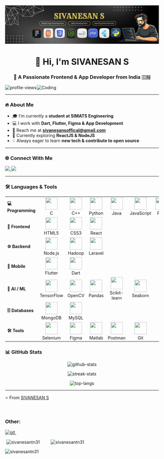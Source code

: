 <img src="LinkedIn Banner.png" alt="Profile"><h1 align="center">👋 Hi, I'm SIVANESAN S</h1>
<h3 align="center">🚀 A Passionate Frontend & App Developer from India 🇮🇳</h3>

<img align="right" alt="Coding" width="400" src="https://media.tenor.com/UrnPTaqPEzkAAAAd/developer.gif"/>

<p align="left">
  <img src="https://komarev.com/ghpvc/?username=sivanesantn31&label=Profile%20views&color=0e75b6&style=flat" alt="profile-views" />
</p>

---

### 🔥 About Me  
- 🎓 I’m currently a **student at SIMATS Engineering**  
- 💻 I work with **Dart, Flutter, Figma & App Development**  
- 📧 Reach me at **sivanesansoffical@gmail.com**  
- 🌱 Currently exploring **ReactJS & NodeJS**  
- 💡 Always eager to learn **new tech & contribute to open source**  

---

### 🌐 Connect With Me  
<p align="left">
  <a href="https://linkedin.com/in/sivanesan-srinivasan" target="_blank">
    <img src="https://img.shields.io/badge/-SIVANESAN%20S-blue?style=for-the-badge&logo=Linkedin&logoColor=white"/>
  </a>
  <a href="https://instagram.com/sivanesantn31" target="_blank">
    <img src="https://img.shields.io/badge/-@sivanesantn31-E4405F?style=for-the-badge&logo=Instagram&logoColor=white"/>
  </a>
</p>

---

### 🛠️ Languages & Tools  

<table>
  <!-- Programming -->
  <tr>
    <td><b>💻 Programming</b></td>
    <td align="center"><img src="https://cdn.jsdelivr.net/gh/devicons/devicon/icons/c/c-original.svg" width="40" height="40"/><br/>C</td>
    <td align="center"><img src="https://cdn.jsdelivr.net/gh/devicons/devicon/icons/cplusplus/cplusplus-original.svg" width="40" height="40"/><br/>C++</td>
    <td align="center"><img src="https://cdn.jsdelivr.net/gh/devicons/devicon/icons/python/python-original.svg" width="40" height="40"/><br/>Python</td>
    <td align="center"><img src="https://cdn.jsdelivr.net/gh/devicons/devicon/icons/java/java-original.svg" width="40" height="40"/><br/>Java</td>
    <td align="center"><img src="https://cdn.jsdelivr.net/gh/devicons/devicon/icons/javascript/javascript-original.svg" width="40" height="40"/><br/>JavaScript</td>
    <td align="center"><img src="https://cdn.jsdelivr.net/gh/devicons/devicon/icons/php/php-original.svg" width="40" height="40"/><br/>PHP</td>
  </tr>

  <!-- Frontend -->
  <tr>
    <td><b>🎨 Frontend</b></td>
    <td align="center"><img src="https://cdn.jsdelivr.net/gh/devicons/devicon/icons/html5/html5-original.svg" width="40" height="40"/><br/>HTML5</td>
    <td align="center"><img src="https://cdn.jsdelivr.net/gh/devicons/devicon/icons/css3/css3-original.svg" width="40" height="40"/><br/>CSS3</td>
    <td align="center"><img src="https://cdn.jsdelivr.net/gh/devicons/devicon/icons/react/react-original.svg" width="40" height="40"/><br/>React</td>
  </tr>

  <!-- Backend -->
  <tr>
    <td><b>⚙️ Backend</b></td>
    <td align="center"><img src="https://cdn.jsdelivr.net/gh/devicons/devicon/icons/nodejs/nodejs-original.svg" width="40" height="40"/><br/>Node.js</td>
    <td align="center"><img src="https://www.vectorlogo.zone/logos/apache_hadoop/apache_hadoop-icon.svg" width="40" height="40"/><br/>Hadoop</td>
    <td align="center"><img src="https://cdn.jsdelivr.net/gh/devicons/devicon/icons/laravel/laravel-plain.svg" width="40" height="40"/><br/>Laravel</td>
  </tr>

  <!-- Mobile -->
  <tr>
    <td><b>📱 Mobile</b></td>
    <td align="center"><img src="https://cdn.jsdelivr.net/gh/devicons/devicon/icons/flutter/flutter-original.svg" width="40" height="40"/><br/>Flutter</td>
    <td align="center"><img src="https://cdn.jsdelivr.net/gh/devicons/devicon/icons/dart/dart-original.svg" width="40" height="40"/><br/>Dart</td>
  </tr>

  <!-- AI/ML -->
  <tr>
    <td><b>🤖 AI / ML</b></td>
    <td align="center"><img src="https://cdn.jsdelivr.net/gh/devicons/devicon/icons/tensorflow/tensorflow-original.svg" width="40" height="40"/><br/>TensorFlow</td>
    <td align="center"><img src="https://www.vectorlogo.zone/logos/opencv/opencv-icon.svg" width="40" height="40"/><br/>OpenCV</td>
    <td align="center"><img src="https://pandas.pydata.org/static/img/pandas_mark.svg" width="40" height="40"/><br/>Pandas</td>
    <td align="center"><img src="https://upload.wikimedia.org/wikipedia/commons/0/05/Scikit_learn_logo_small.svg" width="40" height="40"/><br/>Scikit-learn</td>
    <td align="center"><img src="https://seaborn.pydata.org/_images/logo-mark-lightbg.svg" width="40" height="40"/><br/>Seaborn</td>
  </tr>

  <!-- Databases -->
  <tr>
    <td><b>🗄️ Databases</b></td>
    <td align="center"><img src="https://cdn.jsdelivr.net/gh/devicons/devicon/icons/mongodb/mongodb-original.svg" width="40" height="40"/><br/>MongoDB</td>
    <td align="center"><img src="https://cdn.jsdelivr.net/gh/devicons/devicon/icons/mysql/mysql-original.svg" width="40" height="40"/><br/>MySQL</td>
  </tr>

  <!-- Tools -->
  <tr>
    <td><b>🛠️ Tools</b></td>
    <td align="center"><img src="https://cdn.jsdelivr.net/gh/devicons/devicon/icons/selenium/selenium-original.svg" width="40" height="40"/><br/>Selenium</td>
    <td align="center"><img src="https://cdn.jsdelivr.net/gh/devicons/devicon/icons/figma/figma-original.svg" width="40" height="40"/><br/>Figma</td>
    <td align="center"><img src="https://upload.wikimedia.org/wikipedia/commons/2/21/Matlab_Logo.png" width="40" height="40"/><br/>Matlab</td>
    <td align="center"><img src="https://www.vectorlogo.zone/logos/getpostman/getpostman-icon.svg" width="40" height="40"/><br/>Postman</td>
    <td align="center"><img src="https://www.vectorlogo.zone/logos/git-scm/git-scm-icon.svg" width="40" height="40"/><br/>Git</td>
  </tr>
</table>


### 📊 GitHub Stats  
<p align="center">
  <img src="https://github-readme-stats.vercel.app/api?username=sivanesantn31&show_icons=true&theme=tokyonight" alt="github-stats" />
</p>
<p align="center">
  <img src="https://github-readme-streak-stats.herokuapp.com/?user=sivanesantn31&theme=tokyonight" alt="streak-stats" />
</p>
<p align="center">
  <img src="https://github-readme-stats.vercel.app/api/top-langs/?username=sivanesantn31&layout=compact&theme=tokyonight" alt="top-langs" />
</p>

---

⭐️ From [SIVANESAN S](https://github.com/sivanesantn31)

&emsp;&emsp;</p>
<h3 align="left">Other: </h3><p align="left">
<a href="https://git-scm.com/" target="_blank" rel="noreferrer"> <img src="https://www.vectorlogo.zone/logos/git-scm/git-scm-icon.svg" alt="git" width="40" height="40"/> </a> &emsp;&emsp;
 </p>

<p>&nbsp;<img align="center" src="https://github-readme-stats.vercel.app/api?username=sivanesantn31&show_icons=true&locale=en" alt="sivanesantn31" /> &emsp;&emsp;
<img align="center" src="https://github-readme-streak-stats.herokuapp.com/?user=sivanesantn31&" alt="sivanesantn31" /></p>

<p><img align="left" src="https://github-readme-stats.vercel.app/api/top-langs?username=sivanesantn31&show_icons=true&locale=en&layout=compact" alt="sivanesantn31" /></p>
